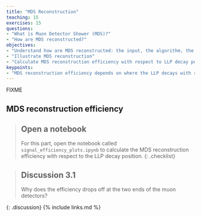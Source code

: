 ```yaml
---
title: "MDS Reconstruction"
teaching: 15
exercises: 15
questions:
- "What is Muon Detector Shower (MDS)?"
- "How are MDS reconstructed?"
objectives:
- "Understand how are MDS reconstructed: the input, the algorithm, the output"
- "Illustrate MDS reconstruction"
- "Calculate MDS reconstruction efficiency with respect to LLP decay position"
keypoints:
- "MDS reconstruction efficiency depends on where the LLP decays with respect to the steel, since the decay particles require small amount of steel to initiate the shower and are detected only in the active gas chambers"
---
```

FIXME


## MDS reconstruction efficiency

> ## Open a notebook
>
> For this part, open the notebook called `signal_efficiency_plots.ipynb` to calculate the MDS reconstruction efficiency with respect to the LLP decay position.
{: .checklist}


> ## Discussion 3.1
>
> Why does the efficiency drops off at the two ends of the muon detectors?
> 
{: .discussion}
{% include links.md %}

